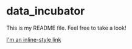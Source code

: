 # data_incubator

This is my README file. Feel free to take a look! 

[I'm an inline-style link](file:///Users/tchavas/Desktop/Jobs/Seattle/Job/Coding/data_incubator/Capstone/cleaned_datasets/streamgraph.html)
